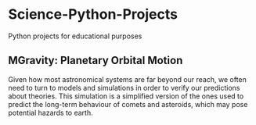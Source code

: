 # Science-Python-Projects
Python projects for educational purposes

## MGravity: Planetary Orbital Motion
Given how most astronomical systems are far beyond our reach, we often need to turn to models and simulations in order to verify our predictions about theories. This simulation is a simplified version of the ones used to predict the long-term behaviour of comets and asteroids, which may pose potential hazards to earth.
